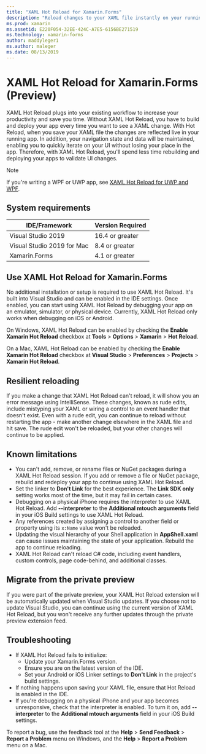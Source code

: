 ```yaml
---
title: "XAML Hot Reload for Xamarin.Forms"
description: "Reload changes to your XAML file instantly on your running application, so you don't have to build your Xamarin.Forms project after every XAML change."
ms.prod: xamarin
ms.assetid: E220F054-32EE-424C-A7E5-6156BE271519
ms.technology: xamarin-forms
author: maddyleger1
ms.author: maleger
ms.date: 08/13/2019
---
```


# XAML Hot Reload for Xamarin.Forms (Preview)

XAML Hot Reload plugs into your existing workflow to increase your productivity and save you time. Without XAML Hot Reload, you have to build and deploy your app every time you want to see a XAML change. With Hot Reload, when you save your XAML file the changes are reflected live in your running app. In addition, your navigation state and data will be maintained, enabling you to quickly iterate on your UI without losing your place in the app. Therefore, with XAML Hot Reload, you'll spend less time rebuilding and deploying your apps to validate UI changes.

> [!NOTE]
> If you're writing a WPF or UWP app, see [XAML Hot Reload for UWP and WPF](/visualstudio/debugger/xaml-hot-reload).

## System requirements

| IDE/Framework | Version Required |
|------|------------------|
|Visual Studio 2019 | 16.4 or greater
Visual Studio 2019 for Mac | 8.4 or greater
Xamarin.Forms | 4.1 or greater

## Use XAML Hot Reload for Xamarin.Forms

No additional installation or setup is required to use XAML Hot Reload. It's built into Visual Studio and can be enabled in the IDE settings. Once enabled, you can start using XAML Hot Reload by debugging your app on an emulator, simulator, or physical device. Currently, XAML Hot Reload only works when debugging on iOS or Android.

On Windows, XAML Hot Reload can be enabled by checking the **Enable Xamarin Hot Reload** checkbox at **Tools** > **Options** > **Xamarin** > **Hot Reload**.

On a Mac, XAML Hot Reload can be enabled by checking the **Enable Xamarin Hot Reload** checkbox at **Visual Studio** > **Preferences** > **Projects** > **Xamarin Hot Reload**.

## Resilient reloading

If you make a change that XAML Hot Reload can't reload, it will show you an error message using IntelliSense. These changes, known as rude edits, include mistyping your XAML or wiring a control to an event handler that doesn't exist. Even with a rude edit, you can continue to reload without restarting the app - make another change elsewhere in the XAML file and hit save. The rude edit won't be reloaded, but your other changes will continue to be applied.

## Known limitations

- You can't add, remove, or rename files or NuGet packages during a XAML Hot Reload session. If you add or remove a file or NuGet package, rebuild and redeploy your app to continue using XAML Hot Reload.
- Set the linker to **Don't Link** for the best experience. The **Link SDK only** setting works most of the time, but it may fail in certain cases.
- Debugging on a physical iPhone requires the interpreter to use XAML Hot Reload. Add **--interpreter** to the **Additional mtouch arguments** field in your iOS Build settings to use XAML Hot Reload.
- Any references created by assigning a control to another field or property using its `x:Name` value won't be reloaded.
- Updating the visual hierarchy of your Shell application in **AppShell.xaml** can cause issues maintaining the state of your application. Rebuild the app to continue reloading.
- XAML Hot Reload can't reload C# code, including event handlers, custom controls, page code-behind, and additional classes.

## Migrate from the private preview

If you were part of the private preview, your XAML Hot Reload extension will be automatically updated when Visual Studio updates. If you choose not to update Visual Studio, you can continue using the current version of XAML Hot Reload, but you won't receive any further updates through the private preview extension feed.

## Troubleshooting

- If XAML Hot Reload fails to initialize:
  - Update your Xamarin.Forms version.
  - Ensure you are on the latest version of the IDE.
  - Set your Android or iOS Linker settings to **Don't Link** in the project's build settings.
- If nothing happens upon saving your XAML file, ensure that Hot Reload is enabled in the IDE.
- If you're debugging on a physical iPhone and your app becomes unresponsive, check that the interpreter is enabled. To turn it on, add **--interpreter** to the **Additional mtouch arguments** field in your iOS Build settings.

To report a bug, use the feedback tool at the **Help** > **Send Feedback** > **Report a Problem** menu on Windows, and the **Help** > **Report a Problem** menu on a Mac.
